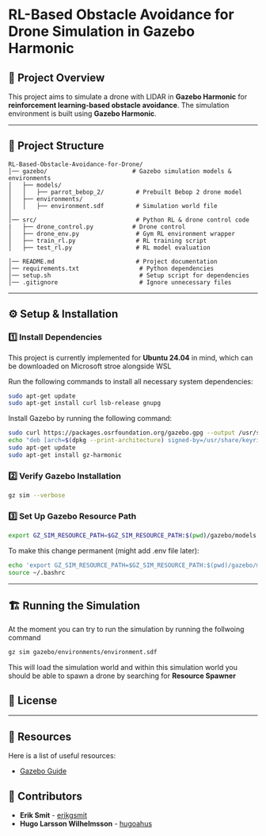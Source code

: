 # RL-Based Obstacle Avoidance for Drone Simulation in Gazebo Harmonic

## 🚀 Project Overview

This project aims to simulate a drone with LIDAR in **Gazebo Harmonic** for **reinforcement learning-based obstacle avoidance**. The simulation environment is built using **Gazebo Harmonic**.

---

## 📁 Project Structure

```
RL-Based-Obstacle-Avoidance-for-Drone/
│── gazebo/                        # Gazebo simulation models & environments
│   ├── models/
│   │   ├── parrot_bebop_2/         # Prebuilt Bebop 2 drone model
│   ├── environments/
│   │   ├── environment.sdf         # Simulation world file
│
│── src/                            # Python RL & drone control code
|   ├── drone_control.py           # Drone control
│   ├── drone_env.py                # Gym RL environment wrapper
│   ├── train_rl.py                 # RL training script
│   ├── test_rl.py                  # RL model evaluation

│── README.md                       # Project documentation
│── requirements.txt                 # Python dependencies
│── setup.sh                         # Setup script for dependencies
│── .gitignore                       # Ignore unnecessary files
```

---

## ⚙️ Setup & Installation

### **1️⃣ Install Dependencies**
This project is currently implemented for **Ubuntu 24.04** in mind, which can be downloaded on Microsoft stroe alongside WSL

Run the following commands to install all necessary system dependencies:

```bash
sudo apt-get update
sudo apt-get install curl lsb-release gnupg
```

Install Gazebo by running the following command:


```bash
sudo curl https://packages.osrfoundation.org/gazebo.gpg --output /usr/share/keyrings/pkgs-osrf-archive-keyring.gpg
echo "deb [arch=$(dpkg --print-architecture) signed-by=/usr/share/keyrings/pkgs-osrf-archive-keyring.gpg] http://packages.osrfoundation.org/gazebo/ubuntu-stable $(lsb_release -cs) main" | sudo tee /etc/apt/sources.list.d/gazebo-stable.list > /dev/null
sudo apt-get update
sudo apt-get install gz-harmonic
```

### **2️⃣ Verify Gazebo Installation**

```bash
gz sim --verbose
```


### **3️⃣ Set Up Gazebo Resource Path**

```bash
export GZ_SIM_RESOURCE_PATH=$GZ_SIM_RESOURCE_PATH:$(pwd)/gazebo/models
```

To make this change permanent (might add .env file later):

```bash
echo 'export GZ_SIM_RESOURCE_PATH=$GZ_SIM_RESOURCE_PATH:$(pwd)/gazebo/models' >> ~/.bashrc
source ~/.bashrc
```

---

## 🏗️ Running the Simulation

At the moment you can try to run the simulation by running the follwoing command

```bash
gz sim gazebo/environments/environment.sdf 
```

This will load the simulation world and within this simulation world you should be able to spawn a drone by searching for **Resource Spawner**


## 📜 License


---

## 📖 Resources

Here is a list of useful resources:
- [Gazebo Guide](https://gazebosim.org/docs/latest/getstarted/)


## 🙌 Contributors

- **Erik Smit** - [erikgsmit](https://github.com/erikgsmit)
- **Hugo Larsson Wilhelmsson** - [hugoahus](https://github.com/hugoahus)




